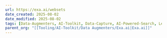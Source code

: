 ```yaml
---
url: https://exa.ai/websets
date_created: 2025-08-02
date_modified: 2025-08-02
tags: [Data-Augmenters, AI-Toolkit, Data-Capture, AI-Powered-Search, Lead-Generation]
parent_org: "[[Tooling/AI-Toolkit/Data Augmenters/Exa.ai|Exa.ai]]"
---
```

